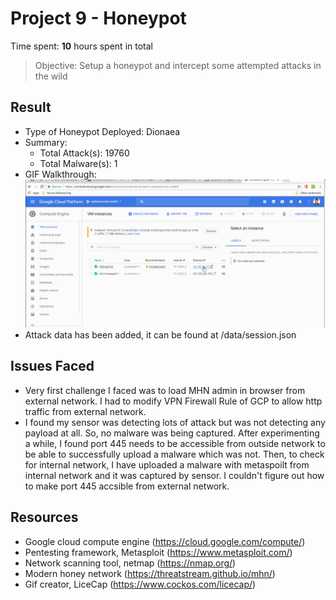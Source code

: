 # Project 9 - Honeypot

Time spent: **10** hours spent in total

> Objective: Setup a honeypot and intercept some attempted attacks in the wild

## Result

- Type of Honeypot Deployed: Dionaea
- Summary:
  - Total Attack(s): 19760
  - Total Malware(s): 1
- GIF Walkthrough: ![Live Capture](/capture/live_capture.gif)
- Attack data has been added, it can be found at /data/session.json
## Issues Faced

- Very first challenge I faced was to load MHN admin in browser from external network. I had to modify VPN Firewall Rule of GCP to allow http traffic from external network.
- I found my sensor was detecting lots of attack but was not detecting any payload at all. So, no malware was being captured. After experimenting a while, I found port 445 needs to be accessible from outside network to be able to successfully upload a malware which was not. Then, to check for internal network, I have uploaded a malware with metaspoilt from internal network and it was captured by sensor. I couldn't figure out how to make port 445 accsible from external network.

## Resources

- Google cloud compute engine (https://cloud.google.com/compute/)
- Pentesting framework, Metasploit (https://www.metasploit.com/)
- Network scanning tool, netmap (https://nmap.org/)
- Modern honey network (https://threatstream.github.io/mhn/)
- Gif creator, LiceCap (https://www.cockos.com/licecap/)

